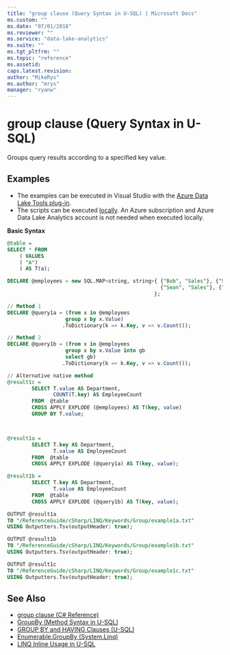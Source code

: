 ```yaml
---
title: "group clause (Query Syntax in U-SQL) | Microsoft Docs"
ms.custom: ""
ms.date: "07/01/2018"
ms.reviewer: ""
ms.service: "data-lake-analytics"
ms.suite: ""
ms.tgt_pltfrm: ""
ms.topic: "reference"
ms.assetid: 
caps.latest.revision: 
author: "MikeRys"
ms.author: "mrys"
manager: "ryanw"
---
```


# group clause (Query Syntax in U-SQL)
Groups query results according to a specified key value.

## Examples
- The examples can be executed in Visual Studio with the [Azure Data Lake Tools plug-in](https://www.microsoft.com/download/details.aspx?id=49504).  
- The scripts can be executed [locally](https://docs.microsoft.com/azure/data-lake-analytics/data-lake-analytics-data-lake-tools-get-started#run-u-sql-locally).  An Azure subscription and Azure Data Lake Analytics account is not needed when executed locally.
 

**Basic Syntax**  
```sql
@table = 
SELECT * FROM 
    ( VALUES
    ( "A")
    ) AS T(a);

DECLARE @employees = new SQL.MAP<string, string>{ {"Bob", "Sales"}, {"Susan", "Sales"}, {"Willis", "Management"},
                                                  {"Sean", "Sales"}, {"Jennifer", "Management"}, {"Michael", "IT"}
                                                };

// Method 1
DECLARE @query1a = (from x in @employees
                   group x by x.Value)
                  .ToDictionary(k => k.Key, v => v.Count());

// Method 2
DECLARE @query1b = (from x in @employees
                   group x by x.Value into gb 
                   select gb)
                  .ToDictionary(k => k.Key, v => v.Count());

// Alternative native method
@result1c = 
        SELECT T.value AS Department,
               COUNT(T.key) AS EmployeeCount               
        FROM  @table
        CROSS APPLY EXPLODE (@employees) AS T(key, value)
        GROUP BY T.value;



@result1a = 
        SELECT T.key AS Department,
               T.value AS EmployeeCount
        FROM  @table
        CROSS APPLY EXPLODE (@query1a) AS T(key, value);

@result1b = 
        SELECT T.key AS Department,
               T.value AS EmployeeCount
        FROM  @table
        CROSS APPLY EXPLODE (@query1b) AS T(key, value);

OUTPUT @result1a
TO "/ReferenceGuide/cSharp/LINQ/Keywords/Group/example1a.txt"
USING Outputters.Tsv(outputHeader: true);

OUTPUT @result1b
TO "/ReferenceGuide/cSharp/LINQ/Keywords/Group/example1b.txt"
USING Outputters.Tsv(outputHeader: true);

OUTPUT @result1c
TO "/ReferenceGuide/cSharp/LINQ/Keywords/Group/example1c.txt"
USING Outputters.Tsv(outputHeader: true);
```


## See Also
* [group clause (C# Reference)](https://docs.microsoft.com/dotnet/csharp/language-reference/keywords/group-clause)
* [GroupBy (Method Syntax in U-SQL)](groupby-method-syntax-in-u-sql.md)
* [GROUP BY and HAVING Clauses (U-SQL)](group-by-and-having-clauses-u-sql)
* [Enumerable.GroupBy (System.Linq)](https://docs.microsoft.com/dotnet/api/system.linq.enumerable.groupby)
* [LINQ Inline Usage in U-SQL](linq-inline-usage-in-u-sql.md)